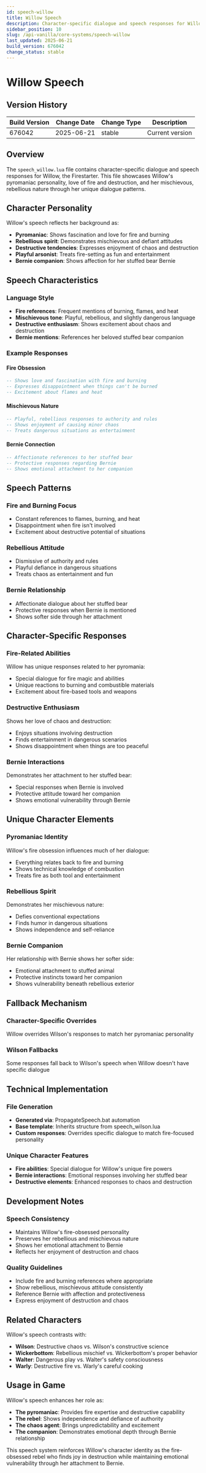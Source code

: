 ```yaml
---
id: speech-willow
title: Willow Speech
description: Character-specific dialogue and speech responses for Willow, the Firestarter
sidebar_position: 10
slug: /api-vanilla/core-systems/speech-willow
last_updated: 2025-06-21
build_version: 676042
change_status: stable
---
```


# Willow Speech

## Version History
| Build Version | Change Date | Change Type | Description |
|---|----|----|----|
| 676042 | 2025-06-21 | stable | Current version |

## Overview

The `speech_willow.lua` file contains character-specific dialogue and speech responses for Willow, the Firestarter. This file showcases Willow's pyromaniac personality, love of fire and destruction, and her mischievous, rebellious nature through her unique dialogue patterns.

## Character Personality

Willow's speech reflects her background as:
- **Pyromaniac**: Shows fascination and love for fire and burning
- **Rebellious spirit**: Demonstrates mischievous and defiant attitudes
- **Destructive tendencies**: Expresses enjoyment of chaos and destruction
- **Playful arsonist**: Treats fire-setting as fun and entertainment
- **Bernie companion**: Shows affection for her stuffed bear Bernie

## Speech Characteristics

### Language Style
- **Fire references**: Frequent mentions of burning, flames, and heat
- **Mischievous tone**: Playful, rebellious, and slightly dangerous language
- **Destructive enthusiasm**: Shows excitement about chaos and destruction
- **Bernie mentions**: References her beloved stuffed bear companion

### Example Responses

#### Fire Obsession
```lua
-- Shows love and fascination with fire and burning
-- Expresses disappointment when things can't be burned
-- Excitement about flames and heat
```

#### Mischievous Nature
```lua
-- Playful, rebellious responses to authority and rules
-- Shows enjoyment of causing minor chaos
-- Treats dangerous situations as entertainment
```

#### Bernie Connection
```lua
-- Affectionate references to her stuffed bear
-- Protective responses regarding Bernie
-- Shows emotional attachment to her companion
```

## Speech Patterns

### Fire and Burning Focus
- Constant references to flames, burning, and heat
- Disappointment when fire isn't involved
- Excitement about destructive potential of situations

### Rebellious Attitude
- Dismissive of authority and rules
- Playful defiance in dangerous situations
- Treats chaos as entertainment and fun

### Bernie Relationship
- Affectionate dialogue about her stuffed bear
- Protective responses when Bernie is mentioned
- Shows softer side through her attachment

## Character-Specific Responses

### Fire-Related Abilities
Willow has unique responses related to her pyromania:
- Special dialogue for fire magic and abilities
- Unique reactions to burning and combustible materials
- Excitement about fire-based tools and weapons

### Destructive Enthusiasm
Shows her love of chaos and destruction:
- Enjoys situations involving destruction
- Finds entertainment in dangerous scenarios
- Shows disappointment when things are too peaceful

### Bernie Interactions
Demonstrates her attachment to her stuffed bear:
- Special responses when Bernie is involved
- Protective attitude toward her companion
- Shows emotional vulnerability through Bernie

## Unique Character Elements

### Pyromaniac Identity
Willow's fire obsession influences much of her dialogue:
- Everything relates back to fire and burning
- Shows technical knowledge of combustion
- Treats fire as both tool and entertainment

### Rebellious Spirit
Demonstrates her mischievous nature:
- Defies conventional expectations
- Finds humor in dangerous situations
- Shows independence and self-reliance

### Bernie Companion
Her relationship with Bernie shows her softer side:
- Emotional attachment to stuffed animal
- Protective instincts toward her companion
- Shows vulnerability beneath rebellious exterior

## Fallback Mechanism

### Character-Specific Overrides
Willow overrides Wilson's responses to match her pyromaniac personality

### Wilson Fallbacks
Some responses fall back to Wilson's speech when Willow doesn't have specific dialogue

## Technical Implementation

### File Generation
- **Generated via**: PropagateSpeech.bat automation
- **Base template**: Inherits structure from speech_wilson.lua
- **Custom responses**: Overrides specific dialogue to match fire-focused personality

### Unique Character Features
- **Fire abilities**: Special dialogue for Willow's unique fire powers
- **Bernie interactions**: Emotional responses involving her stuffed bear
- **Destructive elements**: Enhanced responses to chaos and destruction

## Development Notes

### Speech Consistency
- Maintains Willow's fire-obsessed personality
- Preserves her rebellious and mischievous nature
- Shows her emotional attachment to Bernie
- Reflects her enjoyment of destruction and chaos

### Quality Guidelines
- Include fire and burning references where appropriate
- Show rebellious, mischievous attitude consistently
- Reference Bernie with affection and protectiveness
- Express enjoyment of destruction and chaos

## Related Characters

Willow's speech contrasts with:
- **Wilson**: Destructive chaos vs. Wilson's constructive science
- **Wickerbottom**: Rebellious mischief vs. Wickerbottom's proper behavior
- **Walter**: Dangerous play vs. Walter's safety consciousness
- **Warly**: Destructive fire vs. Warly's careful cooking

## Usage in Game

Willow's speech enhances her role as:
- **The pyromaniac**: Provides fire expertise and destructive capability
- **The rebel**: Shows independence and defiance of authority
- **The chaos agent**: Brings unpredictability and excitement
- **The companion**: Demonstrates emotional depth through Bernie relationship

This speech system reinforces Willow's character identity as the fire-obsessed rebel who finds joy in destruction while maintaining emotional vulnerability through her attachment to Bernie.
